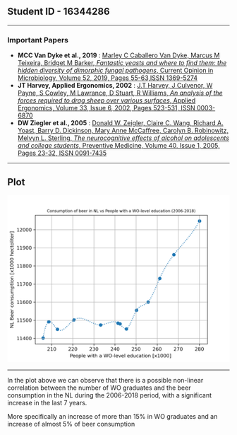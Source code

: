 ## Student ID - 16344286

---

### Important Papers
- **MCC Van Dyke et al., 2019** : [Marley C Caballero Van Dyke, Marcus M Teixeira, Bridget M Barker, *Fantastic yeasts and where to find them: the hidden diversity of dimorphic fungal pathogens*, Current Opinion in Microbiology, Volume 52, 2019, Pages 55-63,ISSN 1369-5274](https://doi.org/10.1016/j.mib.2019.05.002)
- **JT Harvey, Applied Ergonomics, 2002** : [J.T Harvey, J Culvenor, W Payne, S Cowley, M Lawrance, D Stuart, R Williams, *An analysis of the forces required to drag sheep over various surfaces*, Applied Ergonomics, Volume 33, Issue 6, 2002, Pages 523-531, ISSN 0003-6870](https://doi.org/10.1016/S0003-6870(02)00071-6)
- **DW Ziegler et al., 2005** : [Donald W. Zeigler, Claire C. Wang, Richard A. Yoast, Barry D. Dickinson, Mary Anne McCaffree, Carolyn B. Robinowitz, Melvyn L. Sterling, *The neurocognitive effects of alcohol on adolescents and college students*, Preventive Medicine, Volume 40, Issue 1, 2005, Pages 23-32, ISSN 0091-7435](https://doi.org/10.1016/j.ypmed.2004.04.044)

---

## Plot
![Consumption of beer in NL vs People with a WO-level education (2006-2018)](https://github.com/fsedawd03/CS_Assignment_16344286/blob/main/Consumption%20of%20beer%20in%20NL%20vs%20People%20with%20a%20WO-level%20education%20(2006-2018).png)

---
In the plot above we can observe that there is a possible non-linear correlation between the number of WO graduates and the beer 
consumption in the NL during the 2006-2018 period, with a significant increase in the last 7 years.

More specifically an increase of more than 15% in WO graduates and an increase of almost 5% of beer consumption